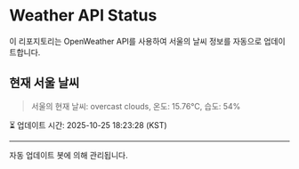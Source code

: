 
# Weather API Status

이 리포지토리는 OpenWeather API를 사용하여 서울의 날씨 정보를 자동으로 업데이트합니다.

## 현재 서울 날씨
> 서울의 현재 날씨: overcast clouds, 온도: 15.76°C, 습도: 54%

⏳ 업데이트 시간: 2025-10-25 18:23:28 (KST)

---
자동 업데이트 봇에 의해 관리됩니다.
